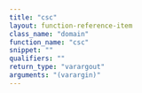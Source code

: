 ```yaml
---
title: "csc"
layout: function-reference-item
class_name: "domain"
function_name: "csc"
snippet: ""
qualifiers: ""
return_type: "varargout"
arguments: "(varargin)"
---
```


<pre class="help-text"></pre>